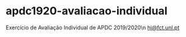 # apdc1920-avaliacao-individual
Exercício de Avaliação Individual de APDC 2019/2020\n
hj@fct.unl.pt
